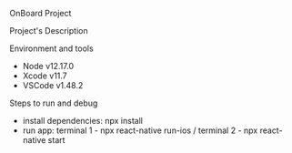 OnBoard Project

Project's Description

Environment and tools
- Node v12.17.0
- Xcode v11.7
- VSCode v1.48.2

Steps to run and debug 
- install dependencies: npx install
- run app: terminal 1 - npx react-native run-ios / terminal 2 - npx react-native start
